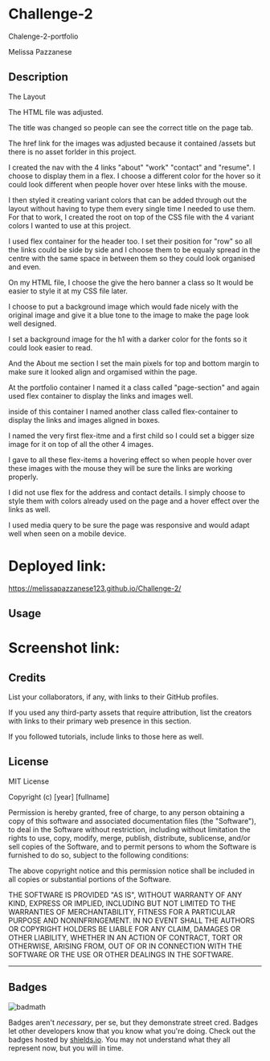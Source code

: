 # Challenge-2
Chalenge-2-portfolio

Melissa Pazzanese

## Description 

The Layout

The HTML file was adjusted. 

The title was changed so people can see the correct title on the page tab. 

The href link for the images was adjusted because it contained /assets but there is no asset forlder in this project. 

I created the nav with the 4 links "about" "work" "contact" and "resume". I choose to display them in a flex. I choose a different color for the hover so it could look different when people hover over htese links with the mouse. 

I then styled it creating variant colors that can be added through out the layout without having to type them every single time I needed to use them. For that to work, I created the root on top of the CSS file with the 4 variant colors I wanted to use at this project. 

I used flex container for the header too. I set their position for "row" so all the links could be side by side and I choose them to be equaly spread in the centre with the same space in between them so they could look organised and even. 

On my HTML file, I choose the give the hero banner a class so It would be easier to style it at my CSS file later. 

I choose to put a background image which would fade nicely with the original image and give it a blue tone to the image to make the page look well designed. 

I set a background image for the h1 with a darker color for the fonts so it could look easier to read.

And the About me section I set the main pixels for top and bottom margin to make sure it looked align and orgamised within the page. 

At the portfolio container I named it a class called "page-section" and again used flex container to display the links and images well. 

inside of this container I named another class called flex-container to display the links and images aligned in boxes. 

I named the very first flex-itme and a first child so I could set a bigger size image for it on top of all the other 4 images.

I gave to all these flex-items a hovering effect so when people hover over these images with the mouse they will be sure the links are working properly. 

I did not use flex for the address and contact details. I simply choose to style them with colors already used on the page and a hover effect over the links as well. 

I used media query to be sure the page was responsive and would adapt well when seen on a mobile device. 



# Deployed link:
 https://melissapazzanese123.github.io/Challenge-2/



## Usage 

# Screenshot link:


## Credits

List your collaborators, if any, with links to their GitHub profiles.

If you used any third-party assets that require attribution, list the creators with links to their primary web presence in this section.

If you followed tutorials, include links to those here as well.


## License

MIT License

Copyright (c) [year] [fullname]

Permission is hereby granted, free of charge, to any person obtaining a copy
of this software and associated documentation files (the "Software"), to deal
in the Software without restriction, including without limitation the rights
to use, copy, modify, merge, publish, distribute, sublicense, and/or sell
copies of the Software, and to permit persons to whom the Software is
furnished to do so, subject to the following conditions:

The above copyright notice and this permission notice shall be included in all
copies or substantial portions of the Software.

THE SOFTWARE IS PROVIDED "AS IS", WITHOUT WARRANTY OF ANY KIND, EXPRESS OR
IMPLIED, INCLUDING BUT NOT LIMITED TO THE WARRANTIES OF MERCHANTABILITY,
FITNESS FOR A PARTICULAR PURPOSE AND NONINFRINGEMENT. IN NO EVENT SHALL THE
AUTHORS OR COPYRIGHT HOLDERS BE LIABLE FOR ANY CLAIM, DAMAGES OR OTHER
LIABILITY, WHETHER IN AN ACTION OF CONTRACT, TORT OR OTHERWISE, ARISING FROM,
OUT OF OR IN CONNECTION WITH THE SOFTWARE OR THE USE OR OTHER DEALINGS IN THE
SOFTWARE.


---

## Badges

![badmath](https://img.shields.io/github/languages/top/nielsenjared/badmath)

Badges aren't _necessary_, per se, but they demonstrate street cred. Badges let other developers know that you know what you're doing. Check out the badges hosted by [shields.io](https://shields.io/). You may not understand what they all represent now, but you will in time.




